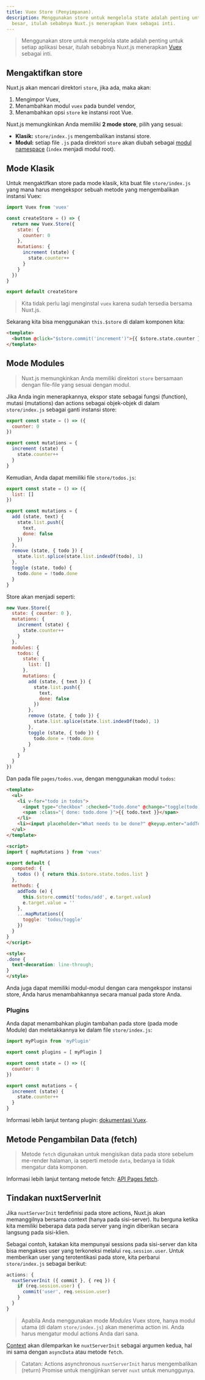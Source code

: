 ```yaml
---
title: Vuex Store (Penyimpanan).
description: Menggunakan store untuk mengelola state adalah penting untuk setiap aplikasi
  besar, itulah sebabnya Nuxt.js menerapkan Vuex sebagai inti.
---
```


> Menggunakan store untuk mengelola state adalah penting untuk setiap aplikasi besar, itulah sebabnya Nuxt.js menerapkan [Vuex](https://vuex.vuejs.org/en/) sebagai inti.

## Mengaktifkan store 

Nuxt.js akan mencari direktori `store`, jika ada, maka akan:

1. Mengimpor Vuex,
2. Menambahkan modul `vuex` pada bundel vendor,
3. Menambahkan opsi `store` ke instansi root Vue.

Nuxt.js memungkinkan Anda memiliki **2 mode store**, pilih yang sesuai:

- **Klasik:** `store/index.js` mengembalikan instansi store.
- **Modul:** setiap file `.js` pada direktori `store` akan diubah sebagai [modul namespace](http://vuex.vuejs.org/en/modules.html) (`index` menjadi modul root).

## Mode Klasik

Untuk mengaktifkan store pada mode klasik, kita buat file `store/index.js` yang mana harus mengekspor sebuah metode yang mengembalikan instansi Vuex:

```js
import Vuex from 'vuex'

const createStore = () => {
  return new Vuex.Store({
    state: {
      counter: 0
    },
    mutations: {
      increment (state) {
        state.counter++
      }
    }
  })
}

export default createStore
```

> Kita tidak perlu lagi menginstal `vuex` karena sudah tersedia bersama Nuxt.js.

Sekarang kita bisa menggunakan `this.$store` di dalam komponen kita:

```html
<template>
  <button @click="$store.commit('increment')">{{ $store.state.counter }}</button>
</template>
```

## Mode Modules

> Nuxt.js memungkinkan Anda memiliki direktori `store` bersamaan dengan file-file yang sesuai dengan modul.

Jika Anda ingin menerapkannya, ekspor state sebagai fungsi (function), mutasi (mutations) dan actions sebagai objek-objek di dalam `store/index.js` sebagai ganti instansi store:

```js
export const state = () => ({
  counter: 0
})

export const mutations = {
  increment (state) {
    state.counter++
  }
}
```

Kemudian, Anda dapat memiliki file `store/todos.js`:

```js
export const state = () => ({
  list: []
})

export const mutations = {
  add (state, text) {
    state.list.push({
      text,
      done: false
    })
  },
  remove (state, { todo }) {
    state.list.splice(state.list.indexOf(todo), 1)
  },
  toggle (state, todo) {
    todo.done = !todo.done
  }
}
```

Store akan menjadi seperti:

```js
new Vuex.Store({
  state: { counter: 0 },
  mutations: {
    increment (state) {
      state.counter++
    }
  },
  modules: {
    todos: {
      state: {
        list: []
      },
      mutations: {
        add (state, { text }) {
          state.list.push({
            text,
            done: false
          })
        },
        remove (state, { todo }) {
          state.list.splice(state.list.indexOf(todo), 1)
        },
        toggle (state, { todo }) {
          todo.done = !todo.done
        }
      }
    }
  }
})
```

Dan pada file `pages/todos.vue`, dengan menggunakan modul `todos`:

```html
<template>
  <ul>
    <li v-for="todo in todos">
      <input type="checkbox" :checked="todo.done" @change="toggle(todo)">
      <span :class="{ done: todo.done }">{{ todo.text }}</span>
    </li>
    <li><input placeholder="What needs to be done?" @keyup.enter="addTodo"></li>
  </ul>
</template>

<script>
import { mapMutations } from 'vuex'

export default {
  computed: {
    todos () { return this.$store.state.todos.list }
  },
  methods: {
    addTodo (e) {
      this.$store.commit('todos/add', e.target.value)
      e.target.value = ''
    },
    ...mapMutations({
      toggle: 'todos/toggle'
    })
  }
}
</script>

<style>
.done {
  text-decoration: line-through;
}
</style>
```

<div class="Alert">

Anda juga dapat memiliki modul-modul dengan cara mengekspor instansi store, Anda harus menambahkannya secara manual pada store Anda.

</div>

### Plugins

Anda dapat menambahkan plugin tambahan pada store (pada mode Module) dan meletakkannya ke dalam file `store/index.js`:

```js
import myPlugin from 'myPlugin'

export const plugins = [ myPlugin ]

export const state = () => ({
  counter: 0
})

export const mutations = {
  increment (state) {
    state.counter++
  }
}
```

Informasi lebih lanjut tentang plugin: [dokumentasi Vuex](https://vuex.vuejs.org/en/plugins.html).

## Metode Pengambilan Data (fetch)

> Metode `fetch` digunakan untuk mengisikan data pada store sebelum me-render halaman, ia seperti metode `data`, bedanya ia tidak mengatur data komponen.

Informasi lebih lanjut tentang metode fetch: [API Pages fetch](/api/pages-fetch).

## Tindakan nuxtServerInit

Jika `nuxtServerInit` terdefinisi pada store actions, Nuxt.js akan memanggilnya bersama context (hanya pada sisi-server). Itu berguna ketika kita memiliki beberapa data pada server yang ingin diberikan secara langsung pada sisi-klien.

Sebagai contoh, katakan kita mempunyai sessions pada sisi-server dan kita bisa mengakses user yang terkoneksi melalui `req.session.user`. Untuk memberikan user yang terotentikasi pada store, kita perbarui `store/index.js` sebagai berikut:

```js
actions: {
  nuxtServerInit ({ commit }, { req }) {
    if (req.session.user) {
      commit('user', req.session.user)
    }
  }
}
```

> Apabila Anda menggunakan mode *Modules* Vuex store, hanya modul utama (di dalam `store/index.js`) akan menerima action ini. Anda harus mengatur modul actions Anda dari sana.

[Context](/api/context) akan dilemparkan ke `nuxtServerInit` sebagai argumen kedua, hal ini sama dengan `asyncData` atau metode `fetch`.

> Catatan: Actions asynchronous `nuxtServerInit` harus mengembalikan (return) Promise untuk mengijinkan server `nuxt` untuk menunggunya.
